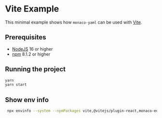 # Vite Example

This minimal example shows how `monaco-yaml` can be used with [Vite](https://vitejs.dev).

## Prerequisites

- [NodeJS](https://nodejs.org) 16 or higher
- [npm](https://github.com/npm/cli) 8.1.2 or higher


## Running the project

```sh
yarn 
yarn start
```

## Show env info

```sh
 npx envinfo --system --npmPackages vite,@vitejs/plugin-react,monaco-editor,monaco-yaml --binaries --browsers
```
